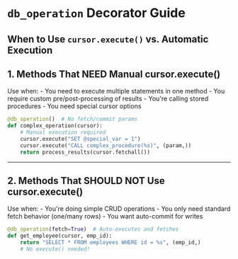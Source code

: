 # `db_operation` Decorator Guide
When to Use `cursor.execute()` vs. Automatic Execution
---
## 1. Methods That NEED Manual cursor.execute()
Use when:
    - You need to execute multiple statements in one method
    - You require custom pre/post-processing of results
    - You're calling stored procedures
    - You need special cursor options

```python
@db_operation()  # No fetch/commit params
def complex_operation(cursor):
    # Manual execution required
    cursor.execute("SET @special_var = 1")
    cursor.execute("CALL complex_procedure(%s)", (param,))
    return process_results(cursor.fetchall())
```
---

## 2. Methods That SHOULD NOT Use cursor.execute()

Use when:
    - You're doing simple CRUD operations
    - You only need standard fetch behavior (one/many rows)
    - You want auto-commit for writes

```python
@db_operation(fetch=True)  # Auto-executes and fetches
def get_employee(cursor, emp_id):
    return "SELECT * FROM employees WHERE id = %s", (emp_id,)
    # No execute() needed!
```